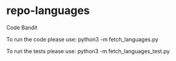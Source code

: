 # repo-languages
Code Bandit

To run the code please use: python3 -m fetch_languages.py

To run the tests please use: python3 -m fetch_languages_test.py
